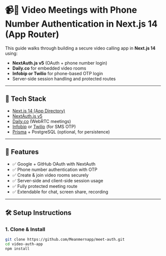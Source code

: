 # 📹🔐 Video Meetings with Phone Number Authentication in Next.js 14 (App Router)

This guide walks through building a secure video calling app in **Next.js 14** using:

- **NextAuth.js v5** (OAuth + phone number login)
- **Daily.co** for embedded video rooms
- **Infobip or Twilio** for phone-based OTP login
- Server-side session handling and protected routes

---

## 🔧 Tech Stack

- [Next.js 14 (App Directory)](https://nextjs.org/docs/app)
- [NextAuth.js v5](https://authjs.dev/)
- [Daily.co](https://www.daily.co/) (WebRTC meetings)
- [Infobip](https://www.infobip.com/) or [Twilio](https://www.twilio.com/) (for SMS OTP)
- [Prisma](https://www.prisma.io/) + PostgreSQL (optional, for persistence)

---

## 🚀 Features

- ✅ Google + GitHub OAuth with NextAuth
- ✅ Phone number authentication with OTP
- ✅ Create & join video rooms securely
- ✅ Server-side and client-side session usage
- ✅ Fully protected meeting route
- ✅ Extendable for chat, screen share, recording

---

## 🛠 Setup Instructions

### 1. Clone & Install

```bash
git clone https://github.com/Meanmernapp/meet-auth.git
cd video-auth-app
npm install
